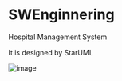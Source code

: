 # SWEnginnering

Hospital Management System

It is designed by StarUML

![image](https://github.com/StrongTyphoon/SWEnginnering/assets/98576512/443fd2ac-c0ab-4c58-b0df-601e49fe7e22)

